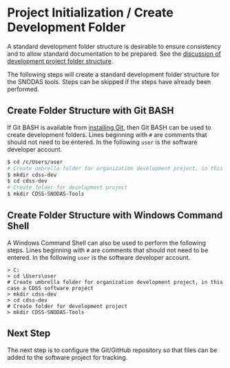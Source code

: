 # Project Initialization / Create Development Folder

A standard development folder structure is desirable to ensure consistency and to allow standard documentation to be prepared.
See the [discussion of development project folder structure](overview#development-folder-structure).

The following steps will create a standard development folder structure for the SNODAS tools.
Steps can be skipped if the steps have already been performed.

## Create Folder Structure with Git BASH

If Git BASH is available from [installing Git](../dev-env/git/), then Git BASH can be used to create development folders.
Lines beginning with `#` are comments that should not need to be entered.
In the following `user` is the software developer account.

```bash
$ cd /c/Users/user
# Create umbrella folder for organization development project, in this case a CDSS software project
$ mkdir cdss-dev
$ cd cdss-dev
# Create folder for development project
$ mkdir CDSS-SNODAS-Tools
```

## Create Folder Structure with Windows Command Shell

A Windows Command Shell can also be used to perform the following steps.
Lines beginning with `#` are comments that should not need to be entered.
In the following `user` is the software developer account.


```com
> C:
> cd \Users\user
# Create umbrella folder for organization development project, in this case a CDSS software project
> mkdir cdss-dev
> cd cdss-dev
# Create folder for development project
> mkdir CDSS-SNODAS-Tools
```

## Next Step

The next step is to configure the Git/GitHub repository so that files can be added to the software project for tracking.
